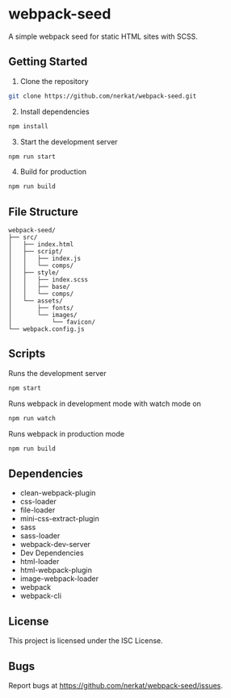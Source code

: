 # webpack-seed
A simple webpack seed for static HTML sites with SCSS.

## Getting Started
1. Clone the repository
```sh
git clone https://github.com/nerkat/webpack-seed.git
```
2. Install dependencies
```sh
npm install
```
3. Start the development server
```sh
npm run start
```
4. Build for production
```sh
npm run build
```
## File Structure


    webpack-seed/
    ├── src/
    │   ├── index.html
    │   ├── script/
    │   │   ├── index.js
    │   │   └── comps/
    │   ├── style/
    │   │   ├── index.scss
    │   │   ├── base/
    │   │   └── comps/
    │   └── assets/
    │       ├── fonts/
    │       └── images/
    │           └── favicon/
    └── webpack.config.js


## Scripts 
Runs the development server 
```sh
npm start
```
Runs webpack in development mode with watch mode on
```sh
npm run watch
```
Runs webpack in production mode
```sh
npm run build
```
## Dependencies
* clean-webpack-plugin
* css-loader
* file-loader
* mini-css-extract-plugin
* sass
* sass-loader
* webpack-dev-server
* Dev Dependencies
* html-loader
* html-webpack-plugin
* image-webpack-loader
* webpack
* webpack-cli
## License
This project is licensed under the ISC License.

## Bugs
Report bugs at https://github.com/nerkat/webpack-seed/issues.
